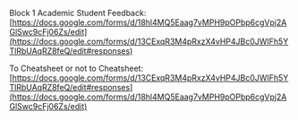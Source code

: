 Block 1 Academic Student Feedback:
[https://docs.google.com/forms/d/18hl4MQ5Eaag7vMPH9pOPbp6cgVpj2AGlSwc9cFj06Zs/edit](https://docs.google.com/forms/d/13CExqR3M4pRxzX4vHP4JBc0JWIFh5YTlRbUAqRZ8feQ/edit#responses)

To Cheatsheet or not to Cheatsheet:
[https://docs.google.com/forms/d/13CExqR3M4pRxzX4vHP4JBc0JWIFh5YTlRbUAqRZ8feQ/edit#responses](https://docs.google.com/forms/d/18hl4MQ5Eaag7vMPH9pOPbp6cgVpj2AGlSwc9cFj06Zs/edit)
